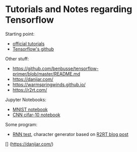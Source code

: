 # Tutorials and Notes regarding Tensorflow

Starting point:
* [official tutorials](https://www.tensorflow.org/tutorials/)
* [Tensorflow's github](https://github.com/tensorflow)

Other stuff:
* https://github.com/benbusse/tensorflow-primer/blob/master/README.md
* https://danijar.com/
* https://warmspringwinds.github.io/
* https://r2rt.com/

Jupyter Notebooks:

* [MNIST notebook](https://github.com/T-B-F/Notes-DL/blob/master/tensorflow/mnist/mnist_tf.ipynb)
* [CNN cifar-10 notebook](https://github.com/T-B-F/Notes-DL/blob/master/tensorflow/cnn/cnn_tf.ipynb)

Some program:

* [RNN test](https://github.com/T-B-F/Notes-DL/tree/master/tensorflow/rnn), character generator based on [R2RT blog post](https://r2rt.com/recurrent-neural-networks-in-tensorflow-ii.html)


[] (https://danijar.com/)
